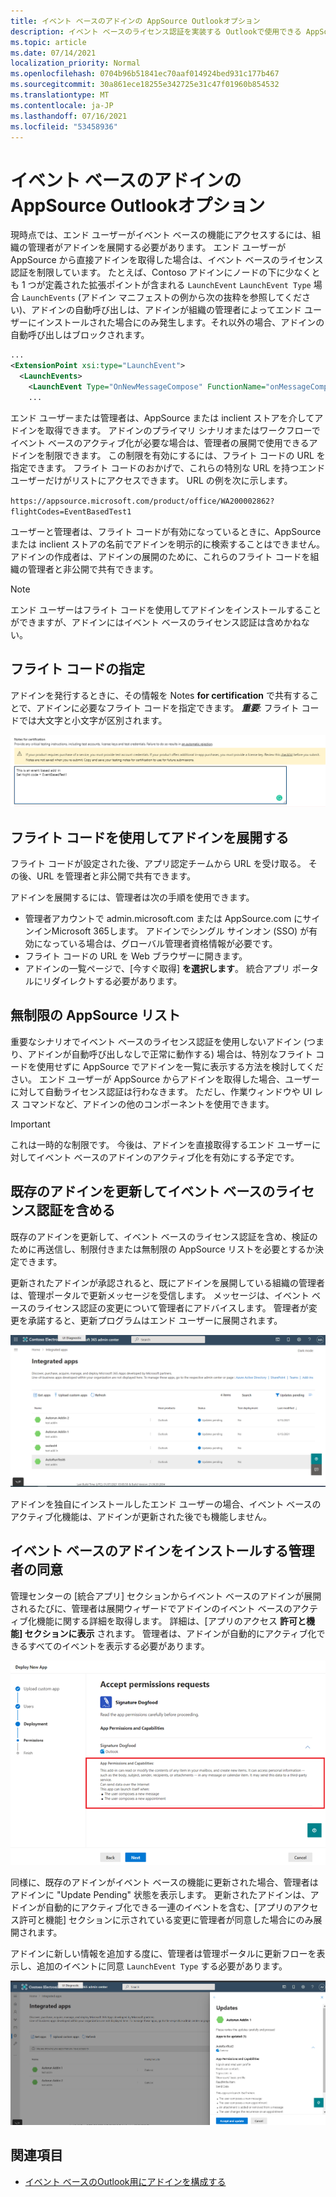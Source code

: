```yaml
---
title: イベント ベースのアドインの AppSource Outlookオプション
description: イベント ベースのライセンス認証を実装する Outlookで使用できる AppSource リスト オプションについて説明します。
ms.topic: article
ms.date: 07/14/2021
localization_priority: Normal
ms.openlocfilehash: 0704b96b51841ec70aaf014924bed931c177b467
ms.sourcegitcommit: 30a861ece18255e342725e31c47f01960b854532
ms.translationtype: MT
ms.contentlocale: ja-JP
ms.lasthandoff: 07/16/2021
ms.locfileid: "53458936"
---
```

# <a name="appsource-listing-options-for-your-event-based-outlook-add-in"></a>イベント ベースのアドインの AppSource Outlookオプション

現時点では、エンド ユーザーがイベント ベースの機能にアクセスするには、組織の管理者がアドインを展開する必要があります。 エンド ユーザーが AppSource から直接アドインを取得した場合は、イベント ベースのライセンス認証を制限しています。 たとえば、Contoso アドインにノードの下に少なくとも 1 つが定義された拡張ポイントが含まれる `LaunchEvent` `LaunchEvent Type` 場合 `LaunchEvents` (アドイン マニフェストの例から次の抜粋を参照してください)、アドインの自動呼び出しは、アドインが組織の管理者によってエンド ユーザーにインストールされた場合にのみ発生します。それ以外の場合、アドインの自動呼び出しはブロックされます。

```xml
...
<ExtensionPoint xsi:type="LaunchEvent">
  <LaunchEvents>
    <LaunchEvent Type="OnNewMessageCompose" FunctionName="onMessageComposeHandler"/>
    ...
```

エンド ユーザーまたは管理者は、AppSource または inclient ストアを介してアドインを取得できます。 アドインのプライマリ シナリオまたはワークフローでイベント ベースのアクティブ化が必要な場合は、管理者の展開で使用できるアドインを制限できます。 この制限を有効にするには、フライト コードの URL を指定できます。 フライト コードのおかげで、これらの特別な URL を持つエンド ユーザーだけがリストにアクセスできます。 URL の例を次に示します。

`https://appsource.microsoft.com/product/office/WA200002862?flightCodes=EventBasedTest1`

ユーザーと管理者は、フライト コードが有効になっているときに、AppSource または inclient ストアの名前でアドインを明示的に検索することはできません。 アドインの作成者は、アドインの展開のために、これらのフライト コードを組織の管理者と非公開で共有できます。

> [!NOTE]
> エンド ユーザーはフライト コードを使用してアドインをインストールすることができますが、アドインにはイベント ベースのライセンス認証は含めかねない。

## <a name="specify-a-flight-code"></a>フライト コードの指定

アドインを発行するときに、その情報を Notes **for certification** で共有することで、アドインに必要なフライト コードを指定できます。 _**重要**:_ フライト コードでは大文字と小文字が区別されます。

![発行プロセス中の Notes の認定画面でのフライト コードの要求例を示すスクリーンショット。](../images/outlook-publish-notes-for-certification-1.png)

## <a name="deploy-add-in-with-flight-code"></a>フライト コードを使用してアドインを展開する

フライト コードが設定された後、アプリ認定チームから URL を受け取る。 その後、URL を管理者と非公開で共有できます。

アドインを展開するには、管理者は次の手順を使用できます。

- 管理者アカウントで admin.microsoft.com または AppSource.com にサインインMicrosoft 365します。 アドインでシングル サインオン (SSO) が有効になっている場合は、グローバル管理者資格情報が必要です。
- フライト コードの URL を Web ブラウザーに開きます。
- アドインの一覧ページで、[今すぐ取得] **を選択します**。 統合アプリ ポータルにリダイレクトする必要があります。

## <a name="unrestricted-appsource-listing"></a>無制限の AppSource リスト

重要なシナリオでイベント ベースのライセンス認証を使用しないアドイン (つまり、アドインが自動呼び出しなしで正常に動作する) 場合は、特別なフライト コードを使用せずに AppSource でアドインを一覧に表示する方法を検討してください。 エンド ユーザーが AppSource からアドインを取得した場合、ユーザーに対して自動ライセンス認証は行わなきます。 ただし、作業ウィンドウや UI レス コマンドなど、アドインの他のコンポーネントを使用できます。

> [!IMPORTANT]
> これは一時的な制限です。 今後は、アドインを直接取得するエンド ユーザーに対してイベント ベースのアドインのアクティブ化を有効にする予定です。

## <a name="update-existing-add-ins-to-include-event-based-activation"></a>既存のアドインを更新してイベント ベースのライセンス認証を含める

既存のアドインを更新して、イベント ベースのライセンス認証を含め、検証のために再送信し、制限付きまたは無制限の AppSource リストを必要とするか決定できます。

更新されたアドインが承認されると、既にアドインを展開している組織の管理者は、管理ポータルで更新メッセージを受信します。 メッセージは、イベント ベースのライセンス認証の変更について管理者にアドバイスします。 管理者が変更を承諾すると、更新プログラムはエンド ユーザーに展開されます。

![[統合されたアプリ] 画面のアプリ更新通知のスクリーンショット。](../images/outlook-deploy-update-notification.png)

アドインを独自にインストールしたエンド ユーザーの場合、イベント ベースのアクティブ化機能は、アドインが更新された後でも機能しません。

## <a name="admin-consent-for-installing-event-based-add-ins"></a>イベント ベースのアドインをインストールする管理者の同意

管理センターの [統合アプリ] セクションからイベント ベースのアドインが展開されるたびに、管理者は展開ウィザードでアドインのイベント ベースのアクティブ化機能に関する詳細を取得します。 詳細は、[アプリのアクセス **許可と機能] セクションに表示** されます。 管理者は、アドインが自動的にアクティブ化できるすべてのイベントを表示する必要があります。

![新しいアプリを展開するときに、[アクセス許可の要求を受け入れる] 画面のスクリーンショット。](../images/outlook-deploy-accept-permissions-requests.png)

同様に、既存のアドインがイベント ベースの機能に更新された場合、管理者はアドインに "Update Pending" 状態を表示します。 更新されたアドインは、アドインが自動的にアクティブ化できる一連のイベントを含む、[アプリのアクセス許可と機能] セクションに示されている変更に管理者が同意した場合にのみ展開されます。

アドインに新しい情報を追加する度に、管理者は管理ポータルに更新フローを表示し、追加のイベントに同意 `LaunchEvent Type` する必要があります。

![更新されたアプリを展開する場合の "更新" フローのスクリーンショット。](../images/outlook-deploy-update-flow.png)

## <a name="see-also"></a>関連項目

- [イベント ベースのOutlook用にアドインを構成する](autolaunch.md)
